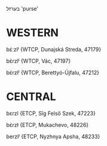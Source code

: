 בערזל
'purse'

WESTERN
========

bɛ́ːzlʲ {WTCP, Dunajská Streda, 47179}

bɛ́rzlʲ {WTCP, Vác, 47197}

bɛ́rzlʲ {WTCP, Berettyó-Újfalu, 47212}

CENTRAL
========

bɛrzl {ETCP, Sîg Felső Szek, 47223}

bɛ́rzɫ {ETCP, Mukachevo, 48226}

berzlʲ {ETCP, Nyzhnya Apsha, 48233}
